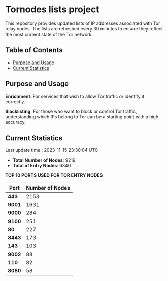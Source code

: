 # Tornodes lists project

This repository provides updated lists of IP addresses associated with Tor relay nodes. The lists are refreshed every 30 minutes to ensure they reflect the most current state of the Tor network.

## Table of Contents

- [Purpose and Usage](#purpose-and-usage)
- [Current Statistics](#current-statistics)


## Purpose and Usage

**Enrichment**: For services that wish to allow Tor traffic or identify it correctly.

**Blacklisting**: For those who want to block or control Tor traffic, understanding which IPs belong to Tor can be a starting point with a high accuracy.

## Current Statistics

Last update time : 2023-11-15 23:30:04 UTC

- **Total Number of Nodes**: 9219
- **Total of Entry Nodes**: 6340

**TOP 10 PORTS USED FOR TOR ENTRY NODES**

| **Port** | **Number of Nodes** |
|------|-----------------|
| **443**   | 2153  |
| **9001**   | 1631  |
| **9000**   | 284  |
| **9100**   | 251  |
| **80**   | 227  |
| **8443**   | 173  |
| **143**   | 103  |
| **9002**   | 88  |
| **110**   | 82  |
| **8080**   | 58  |

